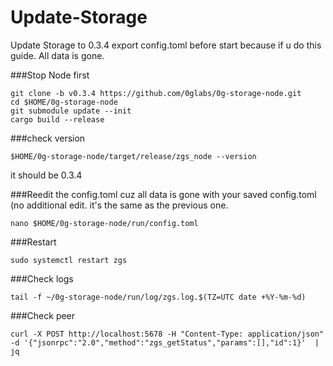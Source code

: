 # Update-Storage

Update Storage to 0.3.4
export config.toml before start because if u do this guide. All data is gone.

###Stop Node first

```rm -rf /root/0g-storage-node
git clone -b v0.3.4 https://github.com/0glabs/0g-storage-node.git
cd $HOME/0g-storage-node
git submodule update --init
cargo build --release
```


###check version

```$HOME/0g-storage-node/target/release/zgs_node --version```


it should be 0.3.4


###Reedit the config.toml cuz all data is gone with your saved config.toml (no additional edit. it's the same as the previous one.

```nano $HOME/0g-storage-node/run/config.toml```


###Restart

```sudo systemctl restart zgs```


###Check logs

```tail -f ~/0g-storage-node/run/log/zgs.log.$(TZ=UTC date +%Y-%m-%d)```


###Check peer

```curl -X POST http://localhost:5678 -H "Content-Type: application/json" -d '{"jsonrpc":"2.0","method":"zgs_getStatus","params":[],"id":1}'  | jq```
 

